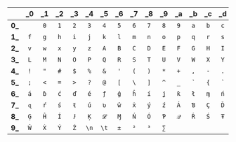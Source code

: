 
|        | _0  | _1  | _2  | _3  | _4  | _5  | _6  | _7  | _8  | _9  | _a  | _b  | _c  | _d  | _e  | _f  |
|:------:|:---:|:---:|:---:|:---:|:---:|:---:|:---:|:---:|:---:|:---:|:---:|:---:|:---:|:---:|:---:|:---:|
| **0_** | ` ` | `0` | `1` | `2` | `3` | `4` | `5` | `6` | `7` | `8` | `9` | `a` | `b` | `c` | `d` | `e` |
| **1_** | `f` | `g` | `h` | `i` | `j` | `k` | `l` | `m` | `n` | `o` | `p` | `q` | `r` | `s` | `t` | `u` |
| **2_** | `v` | `w` | `x` | `y` | `z` | `A` | `B` | `C` | `D` | `E` | `F` | `G` | `H` | `I` | `J` | `K` |
| **3_** | `L` | `M` | `N` | `O` | `P` | `Q` | `R` | `S` | `T` | `U` | `V` | `W` | `X` | `Y` | `Z` | `.` |
| **4_** | `!` | `"` | `#` | `$` | `%` | `&` | `'` | `(` | `)` | `*` | `+` | `,` | `-` | `.` | `/` | `:` |
| **5_** | `;` | `<` | `=` | `>` | `?` | `@` | `[` | `\` | `]` | `^` | `_` | \`  | `{` | `|` | `}` | `~` |
| **6_** | `á` | `ɓ` | `ć` | `ď` | `é` | `ƒ` | `ģ` | `ĥ` | `í` | `ʝ` | `ƙ` | `ł` | `ɱ` | `ń` | `ó` | `ƥ` |
| **7_** | `ɋ` | `ŕ` | `ś` | `ŧ` | `ú` | `ʋ` | `ŵ` | `ẋ` | `ý` | `ź` | `Á` | `Ɓ` | `Ç` | `Ď` | `É` | `Ƒ` |
| **8_** | `Ģ` | `Ĥ` | `Í` | `Ɉ` | `Ķ` | `𝓛` | `Ɱ` | `Ń` | `Ó` | `Ƥ` | `𝒬` | `Ŕ` | `Ś` | `Ŧ` | `Ú` | `Ʋ` |
| **9_** | `Ŵ` | `Ẋ` | `Ý` | `Ź` |`\n` |`\t` | `±` | `²` | `³` | `∑` |

<!---
Add more characters later
-->
